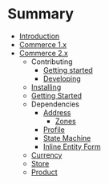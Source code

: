 # Summary

* [Introduction](README.md)
* [Commerce 1.x](v1/README.md)
* [Commerce 2.x](v2/README.md)
  * Contributing
    * [Getting started](v2/contributing/getting-started.md)
    * [Developing](v2/contributing/developing.md)
  * [Installing](v2/install.md)
  * [Getting Started](v2/getting-started.md)
  * Dependencies
    * [Address](v2/dependencies/address/README.md)
      * [Zones](v2/dependencies/address/zones.md)
    * [Profile](v2/dependencies/profile.md)
    * [State Machine](v2/dependencies/state-machine.md)
    * [Inline Entity Form](v2/dependencies/ief.md)
  * [Currency](v2/currency.md)
  * [Store](v2/store.md)
  * [Product](v2/product/README.md)

